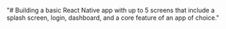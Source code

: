 "# Building a basic React Native app with up to 5  screens that include a splash screen, login, dashboard, and a core feature of an app of choice." 
